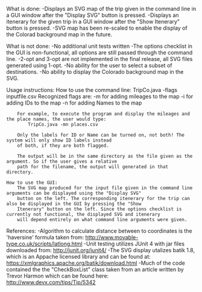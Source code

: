 What is done:
	-Displays an SVG map of the trip given in the command line in a GUI window after the "Display SVG" button is pressed.
	-Displays an itenerary for the given trip in a GUI window after the "Show Itenerary" button is pressed. 
	-SVG map has been re-scaled to enable the display of the Colorad background map in the future.
	
What is not done:
	-No additional unit tests written
	-The options checklist in the GUI is non-functional, all options are still passed through the command line.
	-2-opt and 3-opt are not implemented in the final release, all SVG files generated using 1-opt.
	-No ability for the user to select a subset of destinations.
	-No ability to display the Colorado background map in the SVG. 
	
	
Usage instructions:
	How to use the command line:
		TripCo.java -flags inputfile.csv
			Recognized flags are:
			-m for adding mileages to the map
			-i for adding IDs to the map
			-n for adding Names to the map
			
		For example, to execute the program and display the mileages and the place names, the user would type:
			TripCo.java -mn places.csv
			
		Only the labels for ID or Name can be turned on, not both! The system will only show ID labels instead 
		of both, if they are both flagged.

		The output will be in the same directory as the file given as the argument. So if the user gives a relative 
		path for the filename, the output will generated in that directory.
	
	How to use the GUI:
		The SVG map produced for the input file given in the command line arguments can be displayed using the "Display SVG"
		button on the left. The corresponding itenerary for the trip can also be displayed in the GUI by pressing the "Show
		Itenerary" button on the left. Since the options checklist is currently not functional, the displayed SVG and itenerary
		will depend entirely on what command line arguments were given.
	
References:
	-Algorithm to calculate distance between to coordinates is the 'haversine' formula taken from:
		http://www.movable-type.co.uk/scripts/latlong.html
	-Unit testing utilizes JUnit 4 with jar files downloaded from:
		http://junit.org/junit4/
	-The SVG display utalizes batik 1.8, which is an Appache licensed library and can be found at:
		https://xmlgraphics.apache.org/batik/download.html
	-Much of the code contained the the "CheckBoxList" class taken from an article written by Trevor Harmon which can be found here:
		http://www.devx.com/tips/Tip/5342

	
	
	